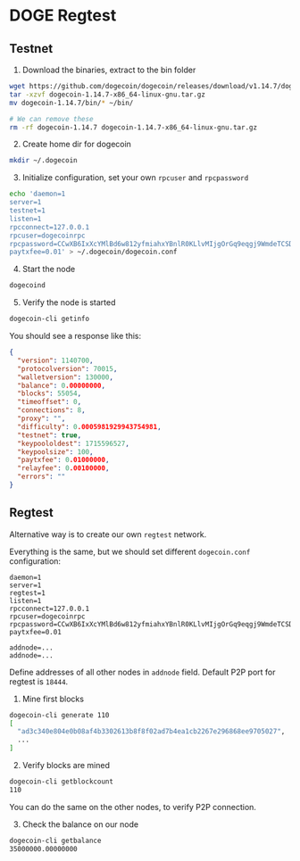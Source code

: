 # DOGE Regtest 

## Testnet

1. Download the binaries, extract to the bin folder

```sh
wget https://github.com/dogecoin/dogecoin/releases/download/v1.14.7/dogecoin-1.14.7-x86_64-linux-gnu.tar.gz
tar -xzvf dogecoin-1.14.7-x86_64-linux-gnu.tar.gz
mv dogecoin-1.14.7/bin/* ~/bin/

# We can remove these
rm -rf dogecoin-1.14.7 dogecoin-1.14.7-x86_64-linux-gnu.tar.gz
```

2. Create home dir for dogecoin

```sh
mkdir ~/.dogecoin
```

3. Initialize configuration, set your own `rpcuser` and `rpcpassword`

```sh
echo 'daemon=1
server=1
testnet=1
listen=1
rpcconnect=127.0.0.1
rpcuser=dogecoinrpc
rpcpassword=CCwXB6IxXcYMlBd6w812yfmiahxYBnlR0KLlvMIjgOrGq9eqgj9WmdeTCSDVo4w9
paytxfee=0.01' > ~/.dogecoin/dogecoin.conf
```

4. Start the node

```sh
dogecoind
```

5. Verify the node is started

```sh
dogecoin-cli getinfo
```

You should see a response like this:

```json
{
  "version": 1140700,
  "protocolversion": 70015,
  "walletversion": 130000,
  "balance": 0.00000000,
  "blocks": 55054,
  "timeoffset": 0,
  "connections": 8,
  "proxy": "",
  "difficulty": 0.0005981929943754981,
  "testnet": true,
  "keypoololdest": 1715596527,
  "keypoolsize": 100,
  "paytxfee": 0.01000000,
  "relayfee": 0.00100000,
  "errors": ""
}
```

## Regtest

Alternative way is to create our own `regtest` network.

Everything is the same, but we should set different `dogecoin.conf` configuration:

```
daemon=1
server=1
regtest=1
listen=1
rpcconnect=127.0.0.1
rpcuser=dogecoinrpc
rpcpassword=CCwXB6IxXcYMlBd6w812yfmiahxYBnlR0KLlvMIjgOrGq9eqgj9WmdeTCSDVo4w9
paytxfee=0.01

addnode=...
addnode=...
```

Define addresses of all other nodes in `addnode` field. Default P2P port for regtest is `18444`.

1. Mine first blocks

```sh
dogecoin-cli generate 110
[
  "ad3c340e804e0b08af4b3302613b8f8f02ad7b4ea1cb2267e296868ee9705027",
  ...
]
```

2. Verify blocks are mined

```sh
dogecoin-cli getblockcount
110
```
You can do the same on the other nodes, to verify P2P connection.

3. Check the balance on our node

```sh
dogecoin-cli getbalance
35000000.00000000
```